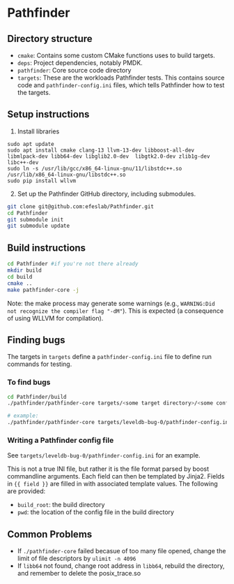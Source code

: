 # Pathfinder



## Directory structure

- `cmake`: Contains some custom CMake functions uses to build targets.
- `deps`: Project dependencies, notably PMDK.
- `pathfinder`: Core source code directory
- `targets`: These are the workloads Pathfinder tests. This contains source code and `pathfinder-config.ini` files, which tells Pathfinder how to test the targets.

## Setup instructions

1. Install libraries

```
sudo apt update
sudo apt install cmake clang-13 llvm-13-dev libboost-all-dev libmlpack-dev libb64-dev libglib2.0-dev  libgtk2.0-dev zlib1g-dev  libc++-dev
sudo ln -s /usr/lib/gcc/x86_64-linux-gnu/11/libstdc++.so /usr/lib/x86_64-linux-gnu/libstdc++.so
sudo pip install wllvm
```

2. Set up the Pathfinder GitHub directory, including submodules.

```sh
git clone git@github.com:efeslab/Pathfinder.git
cd Pathfinder
git submodule init
git submodule update
```

## Build instructions

```sh
cd Pathfinder #if you're not there already
mkdir build
cd build
cmake ..
make pathfinder-core -j
```

Note: the make process may generate some warnings (e.g., `WARNING:Did not recognize the compiler flag "-dM"`). This is expected (a consequence of using WLLVM for compilation).

## Finding bugs

The targets in `targets` define a `pathfinder-config.ini` file to define run commands for testing. 

### To find bugs
```sh
cd Pathfinder/build
./pathfinder/pathfinder-core targets/<some target directory>/<some config file>

# example:
./pathfinder/pathfinder-core targets/leveldb-bug-0/pathfinder-config.ini
```

### Writing a Pathfinder config file

See `targets/leveldb-bug-0/pathfinder-config.ini` for an example.

This is not a true INI file, but rather it is the file format parsed by boost commandline
arguments. Each field can then be templated by Jinja2. Fields in `{{ field }}` are
filled in with associated template values. The following are provided:

- `build_root`: the build directory
- `pwd`: the location of the config file in the build directory


## Common Problems
- If ```./pathfinder-core``` failed becasue of too many file opened, change the limit of file descriptors by ```ulimit -n 4096```
- If `libb64` not found, change root address in `libb64`, rebuild the directory, and remember to delete the posix_trace.so 

